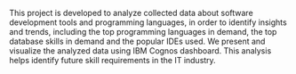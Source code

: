 This project is developed to analyze collected data about software development tools and programming languages, in order to identify insights and trends, including the top programming languages in demand, the top database skills in demand and the popular IDEs used.
We present and visualize the analyzed data using IBM Cognos dashboard.
This analysis helps identify future skill requirements in the IT industry. 
